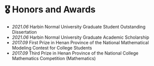 # 🎖 Honors and Awards
- *2021.06* Harbin Normal University Graduate Student Outstanding Dissertation
- *2021.06* Harbin Normal University Graduate Academic Scholarship
- *2017.09* First Prize in Henan Province of the National Mathematical Modeling Contest for College Students
- *2017.09* Third Prize in Henan Province of the National College Mathematics Competition (Mathematics)
